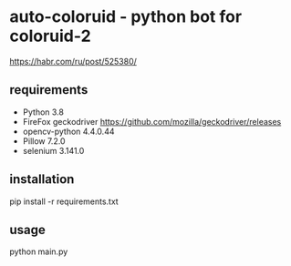 # auto-coloruid - python bot for coloruid-2
https://habr.com/ru/post/525380/
## requirements
* Python 3.8 
* FireFox geckodriver https://github.com/mozilla/geckodriver/releases
* opencv-python 4.4.0.44
* Pillow 7.2.0
* selenium 3.141.0
## installation
pip install -r requirements.txt
## usage
python main.py
